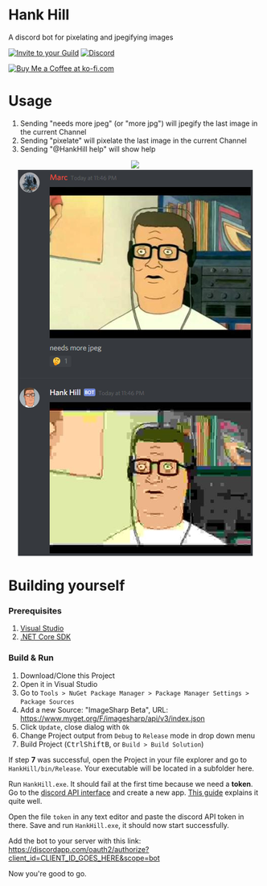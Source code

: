 # Hank Hill
A discord bot for pixelating and jpegifying images

<a href="https://discordapp.com/oauth2/authorize?client_id=323123443136593920&scope=bot&permissions=67184707"><img src="https://img.shields.io/badge/Add%20to%20your-Discord-9399ff.svg" alt="Invite to your Guild"></a> [![Discord](https://discordapp.com/api/guilds/326668996550197249/widget.png)](https://discord.gg/ebXZnFX)

<a href='https://ko-fi.com/F1F8CLXG' target='_blank'><img height='36' style='border:0px;height:36px;' src='https://az743702.vo.msecnd.net/cdn/kofi2.png?v=0' border='0' alt='Buy Me a Coffee at ko-fi.com' /></a>

# Usage
1. Sending "needs more jpeg" (or "more jpg") will jpegify the last image in the current Channel
2. Sending "pixelate" will pixelate the last image in the current Channel
3. Sending "@HankHill help" will show help

<p align="center">
	<img src="https://raw.githubusercontent.com/mrousavy/HankHill/master/Resources/Hank.png" />
	<br />
	<img src="https://raw.githubusercontent.com/mrousavy/HankHill/master/Resources/Demo.png" />
</p>

# Building yourself
### Prerequisites
1. [Visual Studio](https://www.visualstudio.com/)
2. [.NET Core SDK](https://www.microsoft.com/net/download/core)

### Build & Run
1. Download/Clone this Project
2. Open it in Visual Studio
3. Go to `Tools > NuGet Package Manager > Package Manager Settings > Package Sources`
4. Add a new Source: "ImageSharp Beta", URL: https://www.myget.org/F/imagesharp/api/v3/index.json
5. Click `Update`, close dialog with `Ok`
6. Change Project output from `Debug` to `Release` mode in drop down menu
7. Build Project (<kbd>Ctrl</kbd><kbd>Shift</kbd><kbd>B</kbd>, or `Build > Build Solution`)

If step **7** was successful, open the Project in your file explorer and go to `HankHill/bin/Release`. Your executable will be located in a subfolder here.

Run `HankHill.exe`. It should fail at the first time because we need a **token**.
Go to the [discord API interface](https://discordapp.com/developers/applications/me) and create a new app. [This guide](https://github.com/reactiflux/discord-irc/wiki/Creating-a-discord-bot-&-getting-a-token) explains it quite well.

Open the file `token` in any text editor and paste the discord API token in there. Save and run `HankHill.exe`, it should now start successfully.

Add the bot to your server with this link: https://discordapp.com/oauth2/authorize?client_id=CLIENT_ID_GOES_HERE&scope=bot

Now you're good to go.
